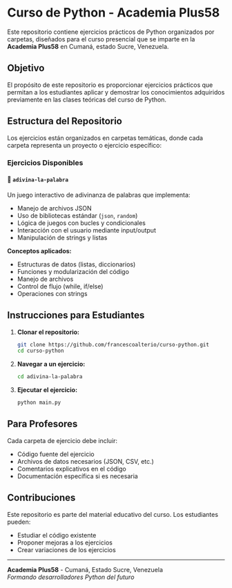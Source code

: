 # Curso de Python - Academia Plus58

Este repositorio contiene ejercicios prácticos de Python organizados por carpetas, diseñados para el curso presencial que se imparte en la **Academia Plus58** en Cumaná, estado Sucre, Venezuela.

## Objetivo

El propósito de este repositorio es proporcionar ejercicios prácticos que permitan a los estudiantes aplicar y demostrar los conocimientos adquiridos previamente en las clases teóricas del curso de Python.

## Estructura del Repositorio

Los ejercicios están organizados en carpetas temáticas, donde cada carpeta representa un proyecto o ejercicio específico:

### Ejercicios Disponibles

#### 📁 `adivina-la-palabra`
Un juego interactivo de adivinanza de palabras que implementa:
- Manejo de archivos JSON
- Uso de bibliotecas estándar (`json`, `random`)
- Lógica de juegos con bucles y condicionales
- Interacción con el usuario mediante input/output
- Manipulación de strings y listas

**Conceptos aplicados:**
- Estructuras de datos (listas, diccionarios)
- Funciones y modularización del código
- Manejo de archivos
- Control de flujo (while, if/else)
- Operaciones con strings

## Instrucciones para Estudiantes

1. **Clonar el repositorio:**
   ```bash
   git clone https://github.com/francescoalterio/curso-python.git
   cd curso-python
   ```

2. **Navegar a un ejercicio:**
   ```bash
   cd adivina-la-palabra
   ```

3. **Ejecutar el ejercicio:**
   ```bash
   python main.py
   ```

## Para Profesores

Cada carpeta de ejercicio debe incluir:
- Código fuente del ejercicio
- Archivos de datos necesarios (JSON, CSV, etc.)
- Comentarios explicativos en el código
- Documentación específica si es necesaria

## Contribuciones

Este repositorio es parte del material educativo del curso. Los estudiantes pueden:
- Estudiar el código existente
- Proponer mejoras a los ejercicios
- Crear variaciones de los ejercicios

---

**Academia Plus58** - Cumaná, Estado Sucre, Venezuela  
*Formando desarrolladores Python del futuro*